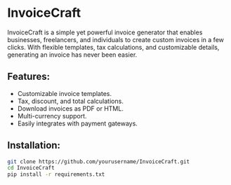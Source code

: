 # InvoiceCraft

InvoiceCraft is a simple yet powerful invoice generator that enables businesses, freelancers, and individuals to create custom invoices in a few clicks. With flexible templates, tax calculations, and customizable details, generating an invoice has never been easier.

## Features:
- Customizable invoice templates.
- Tax, discount, and total calculations.
- Download invoices as PDF or HTML.
- Multi-currency support.
- Easily integrates with payment gateways.

## Installation:
```bash
git clone https://github.com/yourusername/InvoiceCraft.git
cd InvoiceCraft
pip install -r requirements.txt
